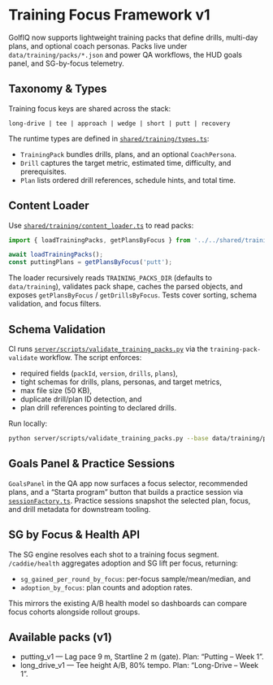 # Training Focus Framework v1

GolfIQ now supports lightweight training packs that define drills, multi-day plans, and optional coach personas. Packs live under `data/training/packs/*.json` and power QA workflows, the HUD goals panel, and SG-by-focus telemetry.

## Taxonomy & Types

Training focus keys are shared across the stack:

```
long-drive | tee | approach | wedge | short | putt | recovery
```

The runtime types are defined in [`shared/training/types.ts`](../shared/training/types.ts):

- `TrainingPack` bundles drills, plans, and an optional `CoachPersona`.
- `Drill` captures the target metric, estimated time, difficulty, and prerequisites.
- `Plan` lists ordered drill references, schedule hints, and total time.

## Content Loader

Use [`shared/training/content_loader.ts`](../shared/training/content_loader.ts) to read packs:

```ts
import { loadTrainingPacks, getPlansByFocus } from '../../shared/training/content_loader';

await loadTrainingPacks();
const puttingPlans = getPlansByFocus('putt');
```

The loader recursively reads `TRAINING_PACKS_DIR` (defaults to `data/training`), validates pack shape, caches the parsed objects, and exposes `getPlansByFocus` / `getDrillsByFocus`. Tests cover sorting, schema validation, and focus filters.

## Schema Validation

CI runs [`server/scripts/validate_training_packs.py`](../server/scripts/validate_training_packs.py) via the `training-pack-validate` workflow. The script enforces:

- required fields (`packId`, `version`, `drills`, `plans`),
- tight schemas for drills, plans, personas, and target metrics,
- max file size (50 KB),
- duplicate drill/plan ID detection, and
- plan drill references pointing to declared drills.

Run locally:

```bash
python server/scripts/validate_training_packs.py --base data/training/packs
```

## Goals Panel & Practice Sessions

`GoalsPanel` in the QA app now surfaces a focus selector, recommended plans, and a “Starta program” button that builds a practice session via [`sessionFactory.ts`](../golfiq/app/src/screens/Practice/sessionFactory.ts). Practice sessions snapshot the selected plan, focus, and drill metadata for downstream tooling.

## SG by Focus & Health API

The SG engine resolves each shot to a training focus segment. `/caddie/health` aggregates adoption and SG lift per focus, returning:

- `sg_gained_per_round_by_focus`: per-focus sample/mean/median, and
- `adoption_by_focus`: plan counts and adoption rates.

This mirrors the existing A/B health model so dashboards can compare focus cohorts alongside rollout groups.


## Available packs (v1)
- putting_v1 — Lag pace 9 m, Startline 2 m (gate). Plan: “Putting – Week 1”.
- long_drive_v1 — Tee height A/B, 80% tempo. Plan: “Long-Drive – Week 1”.
